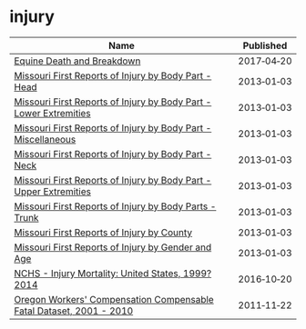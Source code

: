 # injury

Name | Published
---- | ---------
[Equine Death and Breakdown](../datasets/q6ts-kwhk.md) | 2017&#x2011;04&#x2011;20
[Missouri First Reports of Injury by Body Part - Head](../datasets/tvgd-f4ks.md) | 2013&#x2011;01&#x2011;03
[Missouri First Reports of Injury by Body Part - Lower Extremities](../datasets/kadm-zhzb.md) | 2013&#x2011;01&#x2011;03
[Missouri First Reports of Injury by Body Part - Miscellaneous](../datasets/g5ud-am38.md) | 2013&#x2011;01&#x2011;03
[Missouri First Reports of Injury by Body Part - Neck](../datasets/v2fi-tjym.md) | 2013&#x2011;01&#x2011;03
[Missouri First Reports of Injury by Body Part - Upper Extremities](../datasets/r8ne-bg6j.md) | 2013&#x2011;01&#x2011;03
[Missouri First Reports of Injury by Body Parts - Trunk](../datasets/8gbc-na3a.md) | 2013&#x2011;01&#x2011;03
[Missouri First Reports of Injury by County](../datasets/p7xr-4mcb.md) | 2013&#x2011;01&#x2011;03
[Missouri First Reports of Injury by Gender and Age](../datasets/mcuk-295r.md) | 2013&#x2011;01&#x2011;03
[NCHS - Injury Mortality: United States, 1999?2014](../datasets/nt65-c7a7.md) | 2016&#x2011;10&#x2011;20
[Oregon Workers' Compensation Compensable Fatal Dataset, 2001 - 2010](../datasets/7e2w-n5dn.md) | 2011&#x2011;11&#x2011;22

